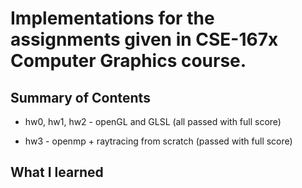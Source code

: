 # Implementations for the assignments given in CSE-167x Computer Graphics course. 

## Summary of Contents
- hw0, hw1, hw2 - openGL and GLSL (all passed with full score) 

- hw3 - openmp + raytracing from scratch (passed with full score)

## What I learned 
